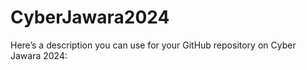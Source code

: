# CyberJawara2024
Here’s a description you can use for your GitHub repository on Cyber Jawara 2024:
